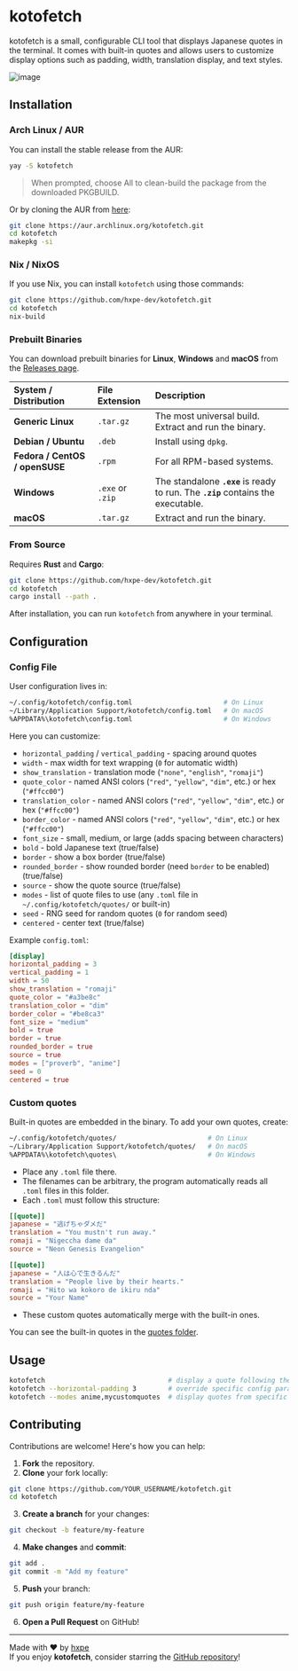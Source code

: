 # kotofetch

kotofetch is a small, configurable CLI tool that displays Japanese quotes in the terminal. It comes with built-in quotes and allows users to customize display options such as padding, width, translation display, and text styles.

![image](./images/demo-01.png)

## Installation

### Arch Linux / AUR
You can install the stable release from the AUR:

```bash
yay -S kotofetch
```

> When prompted, choose All to clean-build the package from the downloaded PKGBUILD.

Or by cloning the AUR from [here](https://aur.archlinux.org/packages/kotofetch):
```bash
git clone https://aur.archlinux.org/kotofetch.git
cd kotofetch
makepkg -si
```

### Nix / NixOS
If you use Nix, you can install `kotofetch` using those commands:
```bash
git clone https://github.com/hxpe-dev/kotofetch.git
cd kotofetch
nix-build
```

### Prebuilt Binaries
You can download prebuilt binaries for **Linux**, **Windows** and **macOS** from the [Releases page](https://github.com/hxpe-dev/kotofetch/releases).

| System / Distribution | File Extension | Description |
|:----------------------|:---------------|:------------|
| **Generic Linux** | `.tar.gz`      | The most universal build. Extract and run the binary. |
| **Debian / Ubuntu** | `.deb`         | Install using `dpkg`. |
| **Fedora / CentOS / openSUSE** | `.rpm`  | For all RPM-based systems. |
| **Windows** | `.exe` or `.zip` | The standalone **`.exe`** is ready to run. The **`.zip`** contains the executable. |
| **macOS** | `.tar.gz`      | Extract and run the binary. |

### From Source
Requires **Rust** and **Cargo**:

```bash
git clone https://github.com/hxpe-dev/kotofetch.git
cd kotofetch
cargo install --path .
```

After installation, you can run `kotofetch` from anywhere in your terminal.

## Configuration

### Config File

User configuration lives in:  
```bash
~/.config/kotofetch/config.toml                       # On Linux
~/Library/Application Support/kotofetch/config.toml   # On macOS
%APPDATA%\kotofetch\config.toml                       # On Windows
```

Here you can customize:
- `horizontal_padding` / `vertical_padding` - spacing around quotes
- `width` - max width for text wrapping (`0` for automatic width)
- `show_translation` - translation mode (`"none"`, `"english"`, `"romaji"`)
- `quote_color` - named ANSI colors (`"red"`, `"yellow"`, `"dim"`, etc.) or hex (`"#ffcc00"`)
- `translation_color` - named ANSI colors (`"red"`, `"yellow"`, `"dim"`, etc.) or hex (`"#ffcc00"`)
- `border_color` - named ANSI colors (`"red"`, `"yellow"`, `"dim"`, etc.) or hex (`"#ffcc00"`)
- `font_size` - small, medium, or large (adds spacing between characters)
- `bold` - bold Japanese text (true/false)
- `border` - show a box border (true/false)
- `rounded_border` - show rounded border (need `border` to be enabled) (true/false)
- `source` - show the quote source (true/false)
- `modes` - list of quote files to use (any `.toml` file in `~/.config/kotofetch/quotes/` or built-in)
- `seed` - RNG seed for random quotes (`0` for random seed)
- `centered` - center text (true/false)

Example `config.toml`:
```toml
[display]
horizontal_padding = 3
vertical_padding = 1
width = 50
show_translation = "romaji"
quote_color = "#a3be8c"
translation_color = "dim"
border_color = "#be8ca3"
font_size = "medium"
bold = true
border = true
rounded_border = true
source = true
modes = ["proverb", "anime"]
seed = 0
centered = true
```

### Custom quotes
Built-in quotes are embedded in the binary. To add your own quotes, create:
```bash
~/.config/kotofetch/quotes/                       # On Linux
~/Library/Application Support/kotofetch/quotes/   # On macOS
%APPDATA%\kotofetch\quotes\                       # On Windows
```
- Place any `.toml` file there.
- The filenames can be arbitrary, the program automatically reads all `.toml` files in this folder.
- Each `.toml` must follow this structure:

```toml
[[quote]]
japanese = "逃げちゃダメだ"
translation = "You mustn't run away."
romaji = "Nigeccha dame da"
source = "Neon Genesis Evangelion"

[[quote]]
japanese = "人は心で生きるんだ"
translation = "People live by their hearts."
romaji = "Hito wa kokoro de ikiru nda"
source = "Your Name"
```
- These custom quotes automatically merge with the built-in ones.

You can see the built-in quotes in the [quotes folder](quotes/).

## Usage
```bash
kotofetch                               # display a quote following the config
kotofetch --horizontal-padding 3        # override specific config parameter temporarily
kotofetch --modes anime,mycustomquotes  # display quotes from specific files
```

## Contributing
Contributions are welcome! Here's how you can help:
1. **Fork** the repository.
2. **Clone** your fork locally:
```bash
git clone https://github.com/YOUR_USERNAME/kotofetch.git
cd kotofetch
```
3. **Create a branch** for your changes:
```bash
git checkout -b feature/my-feature
```

4. **Make changes** and **commit**:
```bash
git add .
git commit -m "Add my feature"
```

5. **Push** your branch:
```bash
git push origin feature/my-feature
```

6. **Open a Pull Request** on GitHub!

---

Made with ❤️ by [hxpe](https://github.com/hxpe-dev)  
If you enjoy **kotofetch**, consider starring the [GitHub repository](https://github.com/hxpe-dev/kotofetch)!
